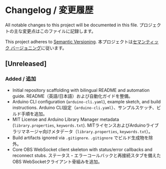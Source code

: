 # Changelog / 変更履歴

All notable changes to this project will be documented in this file.
プロジェクトの主な変更点はこのファイルに記録します。

This project adheres to [Semantic Versioning](https://semver.org/).
本プロジェクトは[セマンティック バージョニング](https://semver.org/lang/ja/)に従います。

## [Unreleased]

### Added / 追加
- Initial repository scaffolding with bilingual README and automation guide.
  README（英語/日本語）および自動化ガイドを整備。
- Arduino CLI configuration (`arduino-cli.yaml`), example sketch, and build instructions.
  Arduino CLI設定（`arduino-cli.yaml`）、サンプルスケッチ、ビルド手順を追加。
- MIT License and Arduino Library Manager metadata (`library.properties`, `keywords.txt`).
  MITライセンスおよびArduinoライブラリマネージャ向けメタデータ（`library.properties`, `keywords.txt`）。
- Build artifacts ignored via `.gitignore`.
  `.gitignore` でビルド生成物を除外。
- Core OBS WebSocket client skeleton with status/error callbacks and reconnect stubs.
  ステータス・エラーコールバックと再接続スタブを備えたOBS WebSocketクライアント骨組みを追加。
